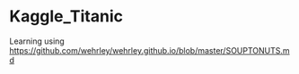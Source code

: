 # Kaggle_Titanic
Learning using https://github.com/wehrley/wehrley.github.io/blob/master/SOUPTONUTS.md
